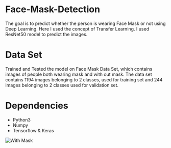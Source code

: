 # Face-Mask-Detection

  The goal is to predict whether the person is wearing Face Mask or not using Deep Learning. Here I used the concept of Transfer Learning. I used ResNet50 model to predict the images.

# Data Set

  Trained and Tested the model on Face Mask Data Set, which contains images of people both wearing mask and with out mask. The data set contains 1194 images belonging to 2 classes, used for training set and 244 images belonging to 2 classes used for validation set. 
  
 # Dependencies
 
  * Python3
  * Numpy
  * Tensorflow & Keras
  
  
  ![With Mask](https://user-images.githubusercontent.com/58949821/87175622-8659d900-c2f6-11ea-9bf9-91988f6f8e85.jpg)
 
 



